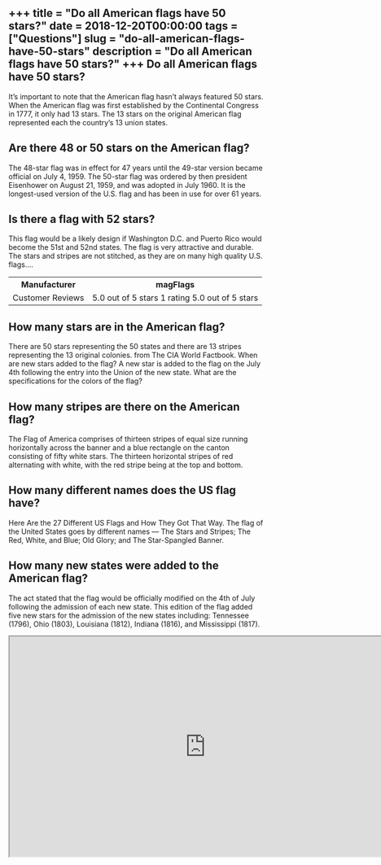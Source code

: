 +++
title = "Do all American flags have 50 stars?"
date = 2018-12-20T00:00:00
tags = ["Questions"]
slug = "do-all-american-flags-have-50-stars"
description = "Do all American flags have 50 stars?"
+++
Do all American flags have 50 stars?
------------------------------------

It’s important to note that the American flag hasn’t always featured 50 stars. When the American flag was first established by the Continental Congress in 1777, it only had 13 stars. The 13 stars on the original American flag represented each the country’s 13 union states.

Are there 48 or 50 stars on the American flag?
----------------------------------------------

The 48-star flag was in effect for 47 years until the 49-star version became official on July 4, 1959. The 50-star flag was ordered by then president Eisenhower on August 21, 1959, and was adopted in July 1960. It is the longest-used version of the U.S. flag and has been in use for over 61 years.

Is there a flag with 52 stars?
------------------------------

This flag would be a likely design if Washington D.C. and Puerto Rico would become the 51st and 52nd states. The flag is very attractive and durable. The stars and stripes are not stitched, as they are on many high quality U.S. flags….

<table><tr><th>Manufacturer</th><th>magFlags</th></tr><tr><td>Customer Reviews</td><td>5.0 out of 5 stars 1 rating 5.0 out of 5 stars</td></tr></table>

How many stars are in the American flag?
----------------------------------------

There are 50 stars representing the 50 states and there are 13 stripes representing the 13 original colonies. from The CIA World Factbook. When are new stars added to the flag? A new star is added to the flag on the July 4th following the entry into the Union of the new state. What are the specifications for the colors of the flag?

How many stripes are there on the American flag?
------------------------------------------------

The Flag of America comprises of thirteen stripes of equal size running horizontally across the banner and a blue rectangle on the canton consisting of fifty white stars. The thirteen horizontal stripes of red alternating with white, with the red stripe being at the top and bottom.

How many different names does the US flag have?
-----------------------------------------------

Here Are the 27 Different US Flags and How They Got That Way. The flag of the United States goes by different names — The Stars and Stripes; The Red, White, and Blue; Old Glory; and The Star-Spangled Banner.

How many new states were added to the American flag?
----------------------------------------------------

The act stated that the flag would be officially modified on the 4th of July following the admission of each new state. This edition of the flag added five new stars for the admission of the new states including: Tennessee (1796), Ohio (1803), Louisiana (1812), Indiana (1816), and Mississippi (1817).

<iframe allow="accelerometer; autoplay; clipboard-write; encrypted-media; gyroscope; picture-in-picture" allowfullscreen="" class="__youtube_prefs__  epyt-is-override  no-lazyload" data-no-lazy="1" data-origheight="433" data-origwidth="770" data-skipgform_ajax_framebjll="" height="433" id="_ytid_64900" loading="lazy" src="https://www.youtube.com/embed/FqE6ROZMM14?enablejsapi=1&autoplay=0&cc_load_policy=0&cc_lang_pref=&iv_load_policy=1&loop=0&modestbranding=0&rel=1&fs=1&playsinline=0&autohide=2&theme=dark&color=red&controls=1&" title="YouTube player" width="770"></iframe>